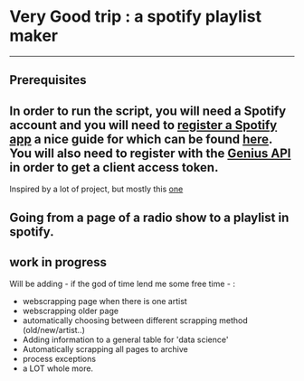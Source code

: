 # Very Good trip : a spotify playlist maker
---
## Prerequisites
In order to run the script, you will need a Spotify account and you will need to [register a Spotify app](https://developer.spotify.com/dashboard/) a nice guide for which can be found [here](https://spotipy.readthedocs.io/en/2.9.0/#getting-started). You will also need to register with the [Genius API](https://docs.genius.com/#/getting-started-h1) in order to get a client access token. 
---
Inspired by a lot of project, but mostly this [one](https://github.com/eric-hochberger/sample-playlists)

Going from a page of a radio show to a playlist in spotify.
---
## work in progress 
Will be adding - if the god of time lend me some free time - :
 - webscrapping page when there is one artist
 - webscrapping older page
 - automatically choosing between different scrapping method (old/new/artist..)
 - Adding information to a general table for 'data science'
 - Automatically scrapping all pages to archive
 - process exceptions
 - a LOT whole more.
